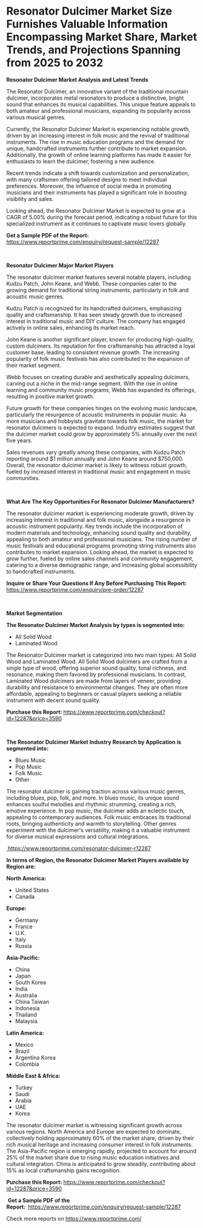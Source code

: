 <p><h1>Resonator Dulcimer Market Size Furnishes Valuable Information Encompassing Market Share, Market Trends, and Projections Spanning from 2025 to 2032</h1></p><p><strong>Resonator Dulcimer Market Analysis and Latest Trends</strong></p>
<p><p>The Resonator Dulcimer, an innovative variant of the traditional mountain dulcimer, incorporates metal resonators to produce a distinctive, bright sound that enhances its musical capabilities. This unique feature appeals to both amateur and professional musicians, expanding its popularity across various musical genres. </p><p>Currently, the Resonator Dulcimer Market is experiencing notable growth, driven by an increasing interest in folk music and the revival of traditional instruments. The rise in music education programs and the demand for unique, handcrafted instruments further contribute to market expansion. Additionally, the growth of online learning platforms has made it easier for enthusiasts to learn the dulcimer, fostering a new audience.</p><p>Recent trends indicate a shift towards customization and personalization, with many craftsmen offering tailored designs to meet individual preferences. Moreover, the influence of social media in promoting musicians and their instruments has played a significant role in boosting visibility and sales. </p><p>Looking ahead, the Resonator Dulcimer Market is expected to grow at a CAGR of 5.00% during the forecast period, indicating a robust future for this specialized instrument as it continues to captivate music lovers globally.</p></p>
<p><strong>Get a Sample PDF of the Report:&nbsp;</strong> <a href="https://www.reportprime.com/enquiry/request-sample/12287?utm_campaign=2306&utm_medium=2&utm_source=Github&utm_content=ia&utm_term=18032025&utm_id=resonator-dulcimer">https://www.reportprime.com/enquiry/request-sample/12287</a></p>
<p>&nbsp;</p>
<p><strong>Resonator Dulcimer Major Market Players</strong></p>
<p><p>The resonator dulcimer market features several notable players, including Kudzu Patch, John Keane, and Webb. These companies cater to the growing demand for traditional string instruments, particularly in folk and acoustic music genres. </p><p>Kudzu Patch is recognized for its handcrafted dulcimers, emphasizing quality and craftsmanship. It has seen steady growth due to increased interest in traditional music and DIY culture. The company has engaged actively in online sales, enhancing its market reach.</p><p>John Keane is another significant player, known for producing high-quality, custom dulcimers. Its reputation for fine craftsmanship has attracted a loyal customer base, leading to consistent revenue growth. The increasing popularity of folk music festivals has also contributed to the expansion of their market segment.</p><p>Webb focuses on creating durable and aesthetically appealing dulcimers, carving out a niche in the mid-range segment. With the rise in online learning and community music programs, Webb has expanded its offerings, resulting in positive market growth.</p><p>Future growth for these companies hinges on the evolving music landscape, particularly the resurgence of acoustic instruments in popular music. As more musicians and hobbyists gravitate towards folk music, the market for resonator dulcimers is expected to expand. Industry estimates suggest that the dulcimer market could grow by approximately 5% annually over the next five years.</p><p>Sales revenues vary greatly among these companies, with Kudzu Patch reporting around $1 million annually and John Keane around $750,000. Overall, the resonator dulcimer market is likely to witness robust growth, fueled by increased interest in traditional music and engagement in music communities.</p></p>
<p>&nbsp;</p>
<p><strong>What Are The Key Opportunities For Resonator Dulcimer Manufacturers?</strong></p>
<p><p>The resonator dulcimer market is experiencing moderate growth, driven by increasing interest in traditional and folk music, alongside a resurgence in acoustic instrument popularity. Key trends include the incorporation of modern materials and technology, enhancing sound quality and durability, appealing to both amateur and professional musicians. The rising number of music festivals and educational programs promoting string instruments also contributes to market expansion. Looking ahead, the market is expected to grow further, fueled by online sales channels and community engagement, catering to a diverse demographic range, and increasing global accessibility to handcrafted instruments.</p></p>
<p><strong>Inquire or Share Your Questions If Any Before Purchasing This Report:</strong> <a href="https://www.reportprime.com/enquiry/pre-order/12287?utm_campaign=2306&utm_medium=2&utm_source=Github&utm_content=ia&utm_term=18032025&utm_id=resonator-dulcimer">https://www.reportprime.com/enquiry/pre-order/12287</a></p>
<p>&nbsp;</p>
<p><strong>Market Segmentation</strong></p>
<p><strong>The Resonator Dulcimer Market Analysis by types is segmented into:</strong></p>
<p><ul><li>All Solid Wood</li><li>Laminated Wood</li></ul></p>
<p><p>The Resonator Dulcimer market is categorized into two main types: All Solid Wood and Laminated Wood. All Solid Wood dulcimers are crafted from a single type of wood, offering superior sound quality, tonal richness, and resonance, making them favored by professional musicians. In contrast, Laminated Wood dulcimers are made from layers of veneer, providing durability and resistance to environmental changes. They are often more affordable, appealing to beginners or casual players seeking a reliable instrument with decent sound quality.</p></p>
<p><strong>Purchase this Report:&nbsp;</strong><a href="https://www.reportprime.com/checkout?id=12287&price=3590&utm_campaign=2306&utm_medium=2&utm_source=Github&utm_content=ia&utm_term=18032025&utm_id=resonator-dulcimer">https://www.reportprime.com/checkout?id=12287&price=3590</a></p>
<p>&nbsp;</p>
<p><strong>The Resonator Dulcimer Market Industry Research by Application is segmented into:</strong></p>
<p><ul><li>Blues Music</li><li>Pop Music</li><li>Folk Music</li><li>Other</li></ul></p>
<p><p>The resonator dulcimer is gaining traction across various music genres, including blues, pop, folk, and more. In blues music, its unique sound enhances soulful melodies and rhythmic strumming, creating a rich, emotive experience. In pop music, the dulcimer adds an eclectic touch, appealing to contemporary audiences. Folk music embraces its traditional roots, bringing authenticity and warmth to storytelling. Other genres experiment with the dulcimer's versatility, making it a valuable instrument for diverse musical expressions and cultural integrations.</p></p>
<p><a href="https://www.reportprime.com/resonator-dulcimer-r12287?utm_campaign=2306&utm_medium=2&utm_source=Github&utm_content=ia&utm_term=18032025&utm_id=resonator-dulcimer">&nbsp;https://www.reportprime.com/resonator-dulcimer-r12287</a></p>
<p><strong>In terms of Region, the Resonator Dulcimer Market Players available by Region are:</strong></p>
<p>
    <p> <strong> North America: </strong>
        <ul>
            <li>United States</li>
            <li>Canada</li>
        </ul>
        </p> 
    <p> <strong> Europe: </strong>
        <ul>
            <li>Germany</li>
            <li>France</li>
            <li>U.K.</li>
            <li>Italy</li>
            <li>Russia</li>
        </ul>
        </p> 
    <p> <strong> Asia-Pacific: </strong>
        <ul>
            <li>China</li>
            <li>Japan</li>
            <li>South Korea</li>
            <li>India</li>
            <li>Australia</li>
            <li>China Taiwan</li>
            <li>Indonesia</li>
            <li>Thailand</li>
            <li>Malaysia</li>
        </ul>
        </p> 
    <p> <strong> Latin America: </strong>
        <ul>
            <li>Mexico</li>
            <li>Brazil</li>
            <li>Argentina Korea</li>
            <li>Colombia</li>
        </ul>
        </p> 
    <p> <strong> Middle East & Africa: </strong>
        <ul>
            <li>Turkey</li>
            <li>Saudi</li>
            <li>Arabia</li>
            <li>UAE</li>
            <li>Korea</li>
        </ul>
    </p>
    </p>
<p><p>The resonator dulcimer market is witnessing significant growth across various regions. North America and Europe are expected to dominate, collectively holding approximately 60% of the market share, driven by their rich musical heritage and increasing consumer interest in folk instruments. The Asia-Pacific region is emerging rapidly, projected to account for around 25% of the market share due to rising music education initiatives and cultural integration. China is anticipated to grow steadily, contributing about 15% as local craftsmanship gains recognition.</p></p>
<p><strong>Purchase this Report: </strong><a href="https://www.reportprime.com/checkout?id=12287&price=3590&utm_campaign=2306&utm_medium=2&utm_source=Github&utm_content=ia&utm_term=18032025&utm_id=resonator-dulcimer">https://www.reportprime.com/checkout?id=12287&price=3590</a></p>
<p>&nbsp;<strong>Get a Sample PDF of the Report:&nbsp;&nbsp;</strong><a href="https://www.reportprime.com/enquiry/request-sample/12287?utm_campaign=2306&utm_medium=2&utm_source=Github&utm_content=ia&utm_term=18032025&utm_id=resonator-dulcimer">https://www.reportprime.com/enquiry/request-sample/12287</a></p>
<p><strong></strong></p>
<p>Check more reports on <a href="https://www.reportprime.com/?utm_campaign=2306&utm_medium=2&utm_source=Github&utm_content=ia&utm_term=18032025&utm_id=resonator-dulcimer">https://www.reportprime.com/</a></p>